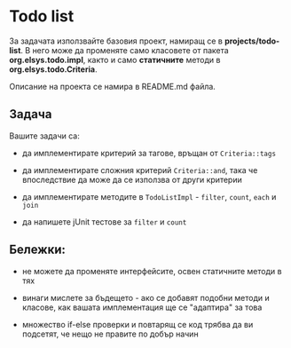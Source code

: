 # Todo list

За задачата използвайте базовия проект, намиращ се в **projects/todo-list**.
В него може да променяте само класовете от пакета **org.elsys.todo.impl**, както
и само **статичните** методи в **org.elsys.todo.Criteria**.

Описание на проекта се намира в README.md файла.

## Задача

Вашите задачи са:
  
  * да имплементирате критерий за тагове, връщан от `Criteria::tags`
  
  * да имплементирате сложния критерий `Criteria::and`, така че впоследствие да 
  може да се използва от други критерии
  
  * да имплементирате методите в `TodoListImpl` - `filter`, `count`, `each` и `join`
  
  * да напишете jUnit тестове за `filter` и `count`

## Бележки:
  
  * не можете да променяте интерфейсите, освен статичните методи в тях
  
  * винаги мислете за бъдещето - ако се добавят подобни методи и класове, как 
  вашата имплементация ще се "адаптира" за това
  
  * множество if-else проверки и повтарящ се код трябва да ви подсетят, че 
  нещо не правите по добър начин

